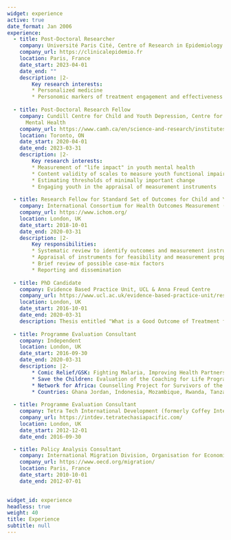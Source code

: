 ```yaml
---
widget: experience
active: true
date_format: Jan 2006
experience:
  - title: Post-Doctoral Researcher
    company: Université Paris Cité, Centre of Research in Epidemiology and StatisticS (CRESS UMR 1153)
    company_url: https://clinicalepidemio.fr
    location: Paris, France
    date_start: 2023-04-01
    date_end: ""
    description: |2-
        Key research interests:
        * Personalized medicine
        * Personomic markers of treatment engagement and effectiveness
    
  - title: Post-Doctoral Research Fellow
    company: Cundill Centre for Child and Youth Depression, Centre for Addiction and
      Mental Health
    company_url: https://www.camh.ca/en/science-and-research/institutes-and-centres/cundill-centre-for-child-and-youth-depression
    location: Toronto, ON
    date_start: 2020-04-01
    date_end: 2023-03-31
    description: |2-
        Key research interests:
        * Measurement of "life impact" in youth mental health
        * Content validity of scales to measure youth functional impairment
        * Estimating thresholds of minimally important change
        * Engaging youth in the appraisal of measurement instruments
        
  - title: Research Fellow for Standard Set of Outcomes for Child and Youth Anxiety and Depression
    company: International Consortium for Health Outcomes Measurement (ICHOM)
    company_url: https://www.ichom.org/
    location: London, UK
    date_start: 2018-10-01
    date_end: 2020-03-31
    description: |2-
        Key responsibilities:
        * Systematic review to identify outcomes and measurement instruments
        * Appraisal of instruments for feasibility and measurement properties
        * Brief review of possible case-mix factors
        * Reporting and dissemination
          
  - title: PhD Candidate
    company: Evidence Based Practice Unit, UCL & Anna Freud Centre
    company_url: https://www.ucl.ac.uk/evidence-based-practice-unit/research/phd-projects
    location: London, UK
    date_start: 2016-10-01
    date_end: 2020-03-31
    description: Thesis entitled "What is a Good Outcome of Treatment for Adolescent Depression? A Mixed-Methods Exploration of Measurement, Concepts, and Priorities",           supervised by Miranda Wolpert & Julian Edbrooke Childs.
      
  - title: Programme Evaluation Consultant
    company: Independent
    location: London, UK
    date_start: 2016-09-30
    date_end: 2020-03-31
    description: |2-
        * Comic Relief/GSK: Fighting Malaria, Improving Health Partnership
        * Save the Children: Evaluation of the Coaching for Life Programme
        * Network for Africa: Counselling Project for Survivors of the 1994 Genocide
        * Countries: Ghana Jordan, Indonesia, Mozambique, Rwanda, Tanzania
        
  - title: Programme Evaluation Consultant
    company: Tetra Tech International Development (formerly Coffey International)
    company_url: https://intdev.tetratechasiapacific.com/
    location: London, UK
    date_start: 2012-12-01
    date_end: 2016-09-30

  - title: Policy Analysis Consultant
    company: International Migration Division, Organisation for Economic Co-operation and Development (OECD)
    company_url: https://www.oecd.org/migration/
    location: Paris, France
    date_start: 2010-10-01
    date_end: 2012-07-01
                     

widget_id: experience
headless: true
weight: 40
title: Experience
subtitle: null
---
```

